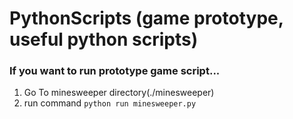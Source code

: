 # PythonScripts (game prototype, useful python scripts)
### If you want to run prototype game script...
1. Go To minesweeper directory(./minesweeper)
2. run command ```python run minesweeper.py```
